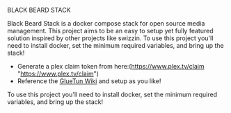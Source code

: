 BLACK BEARD STACK

Black Beard Stack is a docker compose stack for open source media management.
This project aims to be an easy to setup yet fully featured solution inspired by other projects like swizzin.
To use this project you'll need to install docker, set the minimum required variables, and bring up the stack!
- Generate a plex claim token from here:(https://www.plex.tv/claim "https://www.plex.tv/claim")
- Reference the [GlueTun Wiki](https://github.com/qdm12/gluetun-wiki) and setup as you like!

To use this project you'll need to install docker, set the minimum required variables, and bring up the stack!